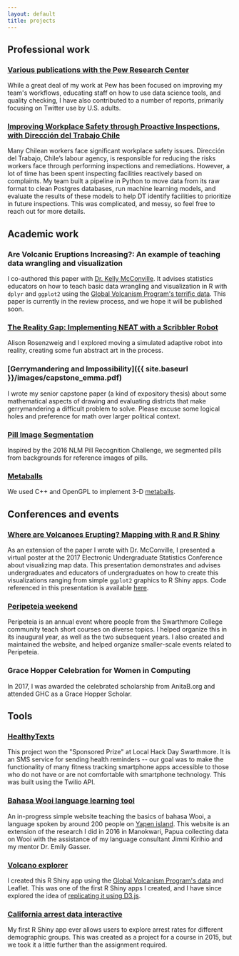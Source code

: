```yaml
---
layout: default
title: projects
---
```


## Professional work

### [Various publications with the Pew Research Center](https://www.pewresearch.org/staff/emma-remy/)

While a great deal of my work at Pew has been focused on improving my team's workflows, educating staff on how to use data science tools, and quality checking, I have also contributed to a number of reports, primarily focusing on Twitter use by U.S. adults.

### [Improving Workplace Safety through Proactive Inspections, with Direcci&#243;n del Trabajo Chile](https://dssg.uchicago.edu/project/improving-workplace-safety-through-proactive-inspections/)

Many Chilean workers face significant workplace safety issues. Direcci&#243;n del Trabajo, Chile’s labour agency, is responsible for reducing the risks workers face through performing inspections and remediations. However, a lot of time has been spent inspecting facilities reactively based on complaints. My team built a pipeline in Python to move data from its raw format to clean Postgres databases, run machine learning models, and evaluate the results of these models to help DT identify facilities to prioritize in future inspections. This was complicated, and messy, so feel free to reach out for more details.

## Academic work

### Are Volcanic Eruptions Increasing?: An example of teaching data wrangling and visualization

I co-authored this paper with [Dr. Kelly McConville](https://blogs.swarthmore.edu/kelly-mcconville/). It advises statistics educators on how to teach basic data wrangling and visualization in R with `dplyr` and `ggplot2` using the [Global Volcanism Program's terrific data](https://volcano.si.edu/). This paper is currently in the review process, and we hope it will be published soon.

### [The Reality Gap: Implementing NEAT with a Scribbler Robot](https://www.cs.swarthmore.edu/~meeden/cs81/f17/projects/AlisonEmma.pdf)

Alison Rosenzweig and I explored moving a simulated adaptive robot into reality, creating some fun abstract art in the process.

### [Gerrymandering and Impossibility]({{ site.baseurl }}/images/capstone_emma.pdf)

I wrote my senior capstone paper (a kind of expository thesis) about some mathematical aspects of drawing and evaluating districts that make gerrymandering a difficult problem to solve. Please excuse some logical holes and preference for math over larger political context.

### [Pill Image Segmentation](https://github.com/emmaremy/pill-images)

Inspired by the 2016 NLM Pill Recognition Challenge, we segmented pills from backgrounds for reference images of pills.

### [Metaballs](https://github.com/emmaremy/cs40-metaballs)

We used C++ and OpenGPL to implement 3-D [metaballs](http://jamie-wong.com/2014/08/19/metaballs-and-marching-squares/).

## Conferences and events

### [Where are Volcanoes Erupting? Mapping with R and R Shiny](https://www.causeweb.org/usproc/eusrc/2017/virtual-posters/3)

As an extension of the paper I wrote with Dr. McConville, I presented a virtual poster at the 2017 Electronic Undergraduate Statistics Conference about visualizing map data. This presentation demonstrates and advises undergraduates and educators of undergraduates on how to create this visualizations ranging from simple `ggplot2` graphics to R Shiny apps. Code referenced in this presentation is available [here](https://github.com/emmaremy/minimalvolcano).

### [Peripeteia weekend](https://emmaremy.github.io/peripeteia/)

Peripeteia is an annual event where people from the Swarthmore College community teach short courses on diverse topics. I helped organize this in its inaugural year, as well as the two subsequent years. I also created and maintained the website, and helped organize smaller-scale events related to Peripeteia.

### Grace Hopper Celebration for Women in Computing

In 2017, I was awarded the celebrated scholarship from AnitaB.org and attended GHC as a Grace Hopper Scholar.

## Tools

### [HealthyTexts](https://github.com/emmaremy/lhd-16)

This project won the "Sponsored Prize" at Local Hack Day Swarthmore. It is an SMS service for sending health reminders -- our goal was to make the functionality of many fitness tracking smartphone apps accessible to those who do not have or are not comfortable with smartphone technology. This was built using the Twilio API.

### [Bahasa Wooi language learning tool](https://github.com/emmaremy/wooi)

An in-progress simple website teaching the basics of bahasa Wooi, a language spoken by around 200 people on [Yapen island](https://en.wikipedia.org/wiki/Yapen). This website is an extension of the research I did in 2016 in Manokwari, Papua collecting data on Wooi with the assistance of my language consultant Jimmi Kirihio and my mentor Dr. Emily Gasser.

### [Volcano explorer](https://github.com/emmaremy/minimalvolcano)

I created this R Shiny app using the [Global Volcanism Program's data](https://volcano.si.edu) and Leaflet. This was one of the first R Shiny apps I created, and I have since explored the idea of [replicating it using D3.js](https://github.com/emmaremy/volcano-js).

### [California arrest data interactive](https://github.com/emmaremy/arrest-rates)

My first R Shiny app ever allows users to explore arrest rates for different demographic groups. This was created as a project for a course in 2015, but we took it a little further than the assignment required.
